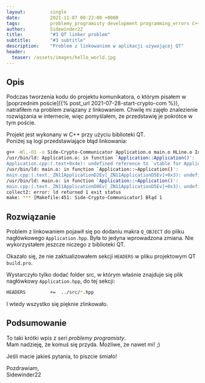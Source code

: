 ```yaml
---
layout:         single
date:           2021-11-07 00:22:00 +0000
tags:           problemy_programisty development programming_errors C++ QT 
author:         Sidewinder22
title:          "#3 QT linker problem"
subtitle:       "#3 subtitle"
description:    "Problem z linkowaniem w aplikacji używającej QT"
header:
  teaser: /assets/images/hello_world.jpg
---
```


## Opis

Podczas tworzenia kodu do projektu komunikatora, o którym pisałem w [poprzednim poście]({% post_url 2021-07-28-start-crypto-com %}),
natrafiłem na problem związany z linkowaniem.
Chwilę mi zajęło znalezienie rozwiązania w internecie, więc pomyślałem, że przedstawię je pokrótce w tym poście.

Projekt jest wykonany w C++ przy użyciu biblioteki QT.  
Poniżej są logi przedstawiające błąd linkowania:

```bash
g++ -Wl,-O1 -o Side-Crypto-Communicator Application.o main.o HLine.o InputPanel.o Menu.o OutputPanel.o Panel.o StatusBar.o ToolBar.o UIManager.o UserAction.o Window.o Logger.o NetworkManager.o TcpClient.o TcpServer.o moc_InputPanel.o moc_Menu.o moc_OutputPanel.o moc_Panel.o moc_StatusBar.o moc_ToolBar.o moc_UIManager.o moc_UserAction.o moc_Window.o moc_NetworkManager.o   /usr/lib/libQt5Widgets.so /usr/lib/libQt5Gui.so /usr/lib/libQt5Core.so -lGL -lpthread   
/usr/bin/ld: Application.o: in function `Application::Application()':
Application.cpp:(.text+0x4e): undefined reference to `vtable for Application'
/usr/bin/ld: main.o: in function `Application::~Application()':
main.cpp:(.text._ZN11ApplicationD2Ev[_ZN11ApplicationD5Ev]+0x3): undefined reference to `vtable for Application'
/usr/bin/ld: main.o: in function `Application::~Application()':
main.cpp:(.text._ZN11ApplicationD0Ev[_ZN11ApplicationD5Ev]+0x3): undefined reference to `vtable for Application'
collect2: error: ld returned 1 exit status
make: *** [Makefile:451: Side-Crypto-Communicator] Błąd 1

```

## Rozwiązanie

Problem z linkowaniem pojawił się po dodaniu makra `Q_OBJECT` do pliku nagłówkowego `Application.hpp`.
Była to jedyna wprowadzona zmiana. Nie wykorzystałem jeszcze niczego z biblioteki QT.

Okazało się, że nie zaktualizowałem sekcji `HEADERS` w pliku projektowym QT `build.pro`.

Wystarczyło tylko dodać folder src, w którym właśnie znajduje się plik nagłówkowy `Application.hpp`, do tej sekcji:
```bash
HEADERS         +=  ../src/*.hpp
```

I wtedy wszystko się pięknie zlinkowało.

## Podsumowanie

To taki krótki wpis z seri <em>problemy programisty</em>.  
Mam nadzieję, że komuś się przyda. Możliwe, że nawet mi! ;)

Jeśli macie jakieś pytania, to piszcie śmiało!

Pozdrawiam,  
Sidewinder22
